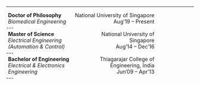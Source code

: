 <style>
  .container {
  display: flex;
  width: 80%;
  align-items: flex-start;
  justify-content: space-between;
}

.text {
  padding-left: 5px;
  padding-right: 5px;
}
</style>
---
<div class="container">
      <div class="text" align="left">
        <b>Doctor of Philosophy</b><br>
        <i>Biomedical Engineering</i>
      </div>
      <div class="text" align="right">
        National University of Singapore<br>
        Aug’19 – Present
      </div>
</div>
---
<div class="container">
      <div class="text" align="left">
        <b>Master of Science</b><br>
        <i>Electrical Engineering (Automation & Control)</i>
      </div>
      <div class="text" align="right">
        National University of Singapore<br>
        Aug’14 – Dec’16
      </div>
</div>
---
<div class="container">
      <div class="text" align="left">
        <b>Bachelor of Engineering</b><br>
        <i>Electrical & Electronics Engineering</i>
      </div>
      <div class="text" align="right">
        Thiagarajar College of Engineering, India<br>
        Jun’09 – Apr’13
      </div>
</div>
---
